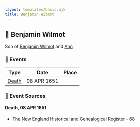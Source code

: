 ```yaml
---
layout: templates/basic.njk
title: Benjamin Wilmot
---
```

## 🔵 Benjamin Wilmot

Son of [Benjamin Wilmot](/people/6/61915340) and [Ann ](/people/3/3872021)

### 📆 Events

Type | Date | Place
------ | ------ | ------
[Death](#event-7b753720-d951-4996-8f06-25a34b1475d7) | 08 APR 1651 |

### 📰 Event Sources

#### <a id="event-7b753720-d951-4996-8f06-25a34b1475d7"></a> Death, 08 APR 1651
* The New England Historical and Genealogical Register  - 68